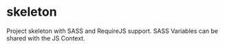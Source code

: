 skeleton
========

Project skeleton with SASS and RequireJS support. SASS Variables can be shared with the JS Context.
